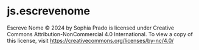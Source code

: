 # js.escrevenome

Escreve Nome © 2024 by Sophia Prado is licensed under Creative Commons Attribution-NonCommercial 4.0 International. To view a copy of this license, visit https://creativecommons.org/licenses/by-nc/4.0/
